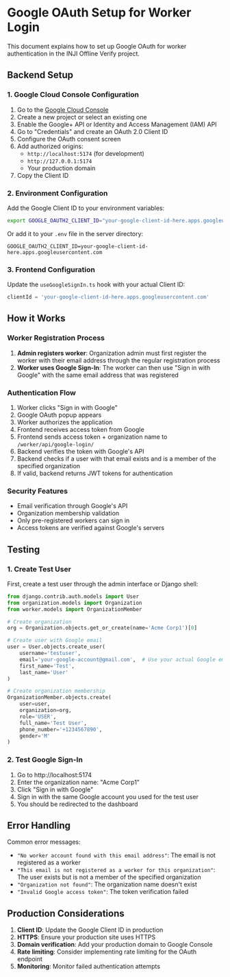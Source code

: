 # Google OAuth Setup for Worker Login

This document explains how to set up Google OAuth for worker authentication in the INJI Offline Verify project.

## Backend Setup

### 1. Google Cloud Console Configuration

1. Go to the [Google Cloud Console](https://console.cloud.google.com/)
2. Create a new project or select an existing one
3. Enable the Google+ API or Identity and Access Management (IAM) API
4. Go to "Credentials" and create an OAuth 2.0 Client ID
5. Configure the OAuth consent screen
6. Add authorized origins:
   - `http://localhost:5174` (for development)
   - `http://127.0.0.1:5174`
   - Your production domain
7. Copy the Client ID

### 2. Environment Configuration

Add the Google Client ID to your environment variables:

```bash
export GOOGLE_OAUTH2_CLIENT_ID="your-google-client-id-here.apps.googleusercontent.com"
```

Or add it to your `.env` file in the server directory:

```
GOOGLE_OAUTH2_CLIENT_ID=your-google-client-id-here.apps.googleusercontent.com
```

### 3. Frontend Configuration

Update the `useGoogleSignIn.ts` hook with your actual Client ID:

```typescript
clientId = 'your-google-client-id-here.apps.googleusercontent.com'
```

## How it Works

### Worker Registration Process

1. **Admin registers worker**: Organization admin must first register the worker with their email address through the regular registration process
2. **Worker uses Google Sign-In**: The worker can then use "Sign in with Google" with the same email address that was registered

### Authentication Flow

1. Worker clicks "Sign in with Google"
2. Google OAuth popup appears
3. Worker authorizes the application
4. Frontend receives access token from Google
5. Frontend sends access token + organization name to `/worker/api/google-login/`
6. Backend verifies the token with Google's API
7. Backend checks if a user with that email exists and is a member of the specified organization
8. If valid, backend returns JWT tokens for authentication

### Security Features

- Email verification through Google's API
- Organization membership validation
- Only pre-registered workers can sign in
- Access tokens are verified against Google's servers

## Testing

### 1. Create Test User

First, create a test user through the admin interface or Django shell:

```python
from django.contrib.auth.models import User
from organization.models import Organization
from worker.models import OrganizationMember

# Create organization
org = Organization.objects.get_or_create(name='Acme Corp1')[0]

# Create user with Google email
user = User.objects.create_user(
    username='testuser',
    email='your-google-account@gmail.com',  # Use your actual Google email
    first_name='Test',
    last_name='User'
)

# Create organization membership
OrganizationMember.objects.create(
    user=user,
    organization=org,
    role='USER',
    full_name='Test User',
    phone_number='+1234567890',
    gender='M'
)
```

### 2. Test Google Sign-In

1. Go to http://localhost:5174
2. Enter the organization name: "Acme Corp1"
3. Click "Sign in with Google"
4. Sign in with the same Google account you used for the test user
5. You should be redirected to the dashboard

## Error Handling

Common error messages:

- `"No worker account found with this email address"`: The email is not registered as a worker
- `"This email is not registered as a worker for this organization"`: The user exists but is not a member of the specified organization
- `"Organization not found"`: The organization name doesn't exist
- `"Invalid Google access token"`: The token verification failed

## Production Considerations

1. **Client ID**: Update the Google Client ID in production
2. **HTTPS**: Ensure your production site uses HTTPS
3. **Domain verification**: Add your production domain to Google Console
4. **Rate limiting**: Consider implementing rate limiting for the OAuth endpoint
5. **Monitoring**: Monitor failed authentication attempts

